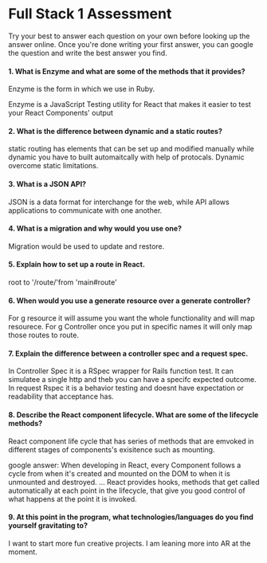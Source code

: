 # Full Stack 1 Assessment

Try your best to answer each question on your own before looking up the answer online. Once you're done writing your first answer, you can google the question and write the best answer you find.

#### 1. What is Enzyme and what are some of the methods that it provides?
Enzyme is the form in which we use in Ruby. 

 Enzyme is a JavaScript Testing utility for React that makes it easier to test your React Components' output


#### 2. What is the difference between dynamic and a static routes?
static routing has elements that can be set up and modified manually while dynamic you have to built automaitcally with help of protocals. Dynamic overcome static limitations. 
#### 3. What is a JSON API?
JSON is a data format for interchange for the web, while API allows applications to communicate with one another. 

#### 4. What is a migration and why would you use one?
Migration would be used to update and restore. 

#### 5. Explain how to set up a route in React.
root to '/route/'from 'main#route'

#### 6. When would you use a generate resource over a generate controller?
For g resource it will assume you want the whole functionality and will map resourece.
For g Controller once you put in specific names it will only map those routes to route. 

#### 7. Explain the difference between a controller spec and a request spec.
In Controller Spec it is a RSpec wrapper for Rails function test. It can simulatee a single http and theb you can have a specifc expected outcome.
In request Rspec it is a behavior testing and doesnt have expectation or readability that acceptance has. 


#### 8. Describe the React component lifecycle. What are some of the lifecycle methods?
React component life cycle that has series of methods that are emvoked in different stages of components's exisitence such as mounting. 

google answer:  When developing in React, every Component follows a cycle from when it's created and mounted on the DOM to when it is unmounted and destroyed. ... React provides hooks, methods that get called automatically at each point in the lifecycle, that give you good control of what happens at the point it is invoked. 
#### 9. At this point in the program, what technologies/languages do you find yourself gravitating to?
I want to start more fun creative projects. I am leaning more into AR at the moment. 
